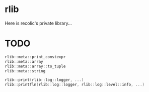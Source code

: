 # rlib

Here is recolic's private library...

# TODO

```c++
rlib::meta::print_constexpr
rlib::meta::array
rlib::meta::array::to_tuple
rlib::meta::string

rlib::print(rlib::log::logger, ...)
rlib::printfln(rlib::log::logger, rlib::log::level::info, ...)
```

